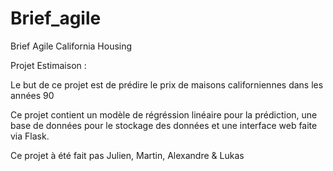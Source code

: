 # Brief_agile
Brief Agile California Housing

Projet Estimaison :

Le but de ce projet est de prédire le prix de maisons californiennes dans les années 90

Ce projet contient un modèle de régréssion linéaire pour la prédiction, une base de données pour le stockage des données et une interface web faite via Flask.

Ce projet à été fait pas Julien, Martin, Alexandre & Lukas

